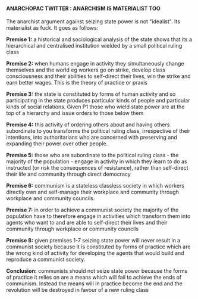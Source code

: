 #### ANARCHOPAC TWITTER : ANARCHISM IS MATERIALIST TOO

The anarchist argument against seizing state power is not "idealist". Its materialist as fuck. It goes as follows: 

**Premise 1:** a historical and sociological analysis of the state shows that its a hierarchical and centralised institution wielded by a small 
political ruling class

**Premise 2:** when humans engage in activity they simultaneously change themselves and the world eg workers go on strike, develop class 
consciousness and their abilities to self-direct their lives, win the strike and earn better wages. This is the theory of practice or praxis

**Premise 3:** the state is constituted by forms of human activity and so participating in the state produces particular kinds of people and 
particular kinds of social relations. Given P1 those who wield state power are at the top of a hierarchy and issue orders to those below 
them

**Premise 4:** this activity of ordering others about and having others subordinate to you transforms the political ruling class, irrespective 
of their intentions, into authoritarians who are concerned with preserving and expanding their power over other people.

**Premise 5:** those who are subordinate to the political ruling class - the majority of the population - engage in activity in which they learn 
to do as instructed (or risk the consequences of resistance), rather than self-direct their life and community through direct democracy

**Premise 6:** communism is a stateless classless society in which workers directly own and self-manage their workplace and community through 
workplace and community councils.

**Premise 7:** in order to achieve a communist society the majority of the population have to therefore engage in activities which transform 
them into agents who want to and are able to self-direct their lives and their community through workplace or community councils

**Premise 8:** given premises 1-7 seizing state power will never result in a communist society because it is constituted by forms of practice 
which are the wrong kind of activity for developing the agents that would build and reproduce a communist society.

**Conclusion:** communists should not seize state power because the forms of practice it relies on are a means which will fail to achieve the 
ends of communism. Instead the means will in practice become the end and the revolution will be destroyed in favour of a new ruling class
